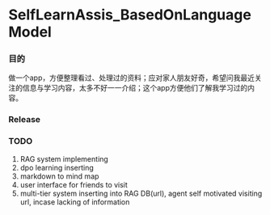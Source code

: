 # SelfLearnAssis_BasedOnLanguageModel

### 目的
做一个app，方便整理看过、处理过的资料；应对家人朋友好奇，希望问我最近关注的信息与学习内容，太多不好一一介绍；这个app方便他们了解我学习过的内容。

### Release


### TODO
1. RAG system implementing
2. dpo learning inserting
3. markdown to mind map
4. user interface for friends to visit
5. multi-tier system inserting into RAG DB(url), agent self motivated visiting url, incase lacking of information
